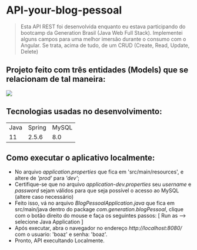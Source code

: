 # API-your-blog-pessoal 

> Esta API REST foi desenvolvida enquanto eu estava participando do bootcamp da Generation Brasil (Java Web Full Stack). Implementei alguns campos para uma melhor imersão durante o consumo com o Angular.
> Se trata, acima de tudo, de um CRUD (Create, Read, Update, Delete)

## Projeto feito com três entidades (Models) que se relacionam de tal maneira:
<img src='https://i.imgur.com/KO5K6G5.png'>

## Tecnologias usadas no desenvolvimento: 
<table>
  <tr>
    <td>Java</td>
    <td>Spring</td>
    <td>MySQL</td>
  </th>
  <tr>
    <td>11</td>
    <td>2.5.6</td>
    <td>8.0</td>
  </th>
</table>

## Como executar o aplicativo localmente:
- No arquivo *application.properties* que fica em 'src/main/resources', e altere de *'prod'* para *'dev'*;
- Certifique-se que no arquivo *application-dev.properties* seu *username* e *password* sejam válidos para que seja possível o acesso ao MySQL (altere caso necessário)
- Feito isso, vá no arquivo *BlogPessoalApplication.java* que fica em src/main/java dentro do package *com.generation.blogPessoal*, clique com o botão direito do mouse e faça os seguintes passos: [ Run as --> selecione Java Application ]
- Após executar, abra o navegador no endereço *http://localhost:8080/* com o usuario: 'boaz' e senha: 'boaz'.
- Pronto, API execultando Localmente.

